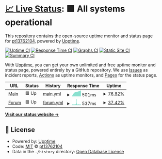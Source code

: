 # [📈 Live Status](https://pt13762104.github.io/uptime): <!--live status--> **🟩 All systems operational**

This repository contains the open-source uptime monitor and status page for [pt13762104](https://pt13762104.github.io/uptime), powered by [Upptime](https://github.com/upptime/upptime).

[![Uptime CI](https://github.com/pt13762104/uptime/workflows/Uptime%20CI/badge.svg)](https://github.com/pt13762104/uptime/actions?query=workflow%3A%22Uptime+CI%22)
[![Response Time CI](https://github.com/pt13762104/uptime/workflows/Response%20Time%20CI/badge.svg)](https://github.com/pt13762104/uptime/actions?query=workflow%3A%22Response+Time+CI%22)
[![Graphs CI](https://github.com/pt13762104/uptime/workflows/Graphs%20CI/badge.svg)](https://github.com/pt13762104/uptime/actions?query=workflow%3A%22Graphs+CI%22)
[![Static Site CI](https://github.com/pt13762104/uptime/workflows/Static%20Site%20CI/badge.svg)](https://github.com/pt13762104/uptime/actions?query=workflow%3A%22Static+Site+CI%22)
[![Summary CI](https://github.com/pt13762104/uptime/workflows/Summary%20CI/badge.svg)](https://github.com/pt13762104/uptime/actions?query=workflow%3A%22Summary+CI%22)

With [Upptime](https://upptime.js.org), you can get your own unlimited and free uptime monitor and status page, powered entirely by a GitHub repository. We use [Issues](https://github.com/pt13762104/uptime/issues) as incident reports, [Actions](https://github.com/pt13762104/uptime/actions) as uptime monitors, and [Pages](https://pt13762104.github.io/uptime) for the status page.

<!--start: status pages-->
<!-- This summary is generated by Upptime (https://github.com/upptime/upptime) -->
<!-- Do not edit this manually, your changes will be overwritten -->
<!-- prettier-ignore -->
| URL | Status | History | Response Time | Uptime |
| --- | ------ | ------- | ------------- | ------ |
| <img alt="" src="https://favicons.githubusercontent.com/test1417735181.epizy.com" height="13"> [Main](https://test1417735181.epizy.com) | 🟩 Up | [main.yml](https://github.com/pt13762104/uptime/commits/HEAD/history/main.yml) | <details><summary><img alt="Response time graph" src="./graphs/main/response-time-week.png" height="20"> 501ms</summary><br><a href="https://pt13762104.github.io/uptime/history/main"><img alt="Response time 501" src="https://img.shields.io/endpoint?url=https%3A%2F%2Fraw.githubusercontent.com%2Fpt13762104%2Fuptime%2FHEAD%2Fapi%2Fmain%2Fresponse-time.json"></a><br><a href="https://pt13762104.github.io/uptime/history/main"><img alt="24-hour response time 576" src="https://img.shields.io/endpoint?url=https%3A%2F%2Fraw.githubusercontent.com%2Fpt13762104%2Fuptime%2FHEAD%2Fapi%2Fmain%2Fresponse-time-day.json"></a><br><a href="https://pt13762104.github.io/uptime/history/main"><img alt="7-day response time 501" src="https://img.shields.io/endpoint?url=https%3A%2F%2Fraw.githubusercontent.com%2Fpt13762104%2Fuptime%2FHEAD%2Fapi%2Fmain%2Fresponse-time-week.json"></a><br><a href="https://pt13762104.github.io/uptime/history/main"><img alt="30-day response time 501" src="https://img.shields.io/endpoint?url=https%3A%2F%2Fraw.githubusercontent.com%2Fpt13762104%2Fuptime%2FHEAD%2Fapi%2Fmain%2Fresponse-time-month.json"></a><br><a href="https://pt13762104.github.io/uptime/history/main"><img alt="1-year response time 501" src="https://img.shields.io/endpoint?url=https%3A%2F%2Fraw.githubusercontent.com%2Fpt13762104%2Fuptime%2FHEAD%2Fapi%2Fmain%2Fresponse-time-year.json"></a></details> | <details><summary><a href="https://pt13762104.github.io/uptime/history/main">76.82%</a></summary><a href="https://pt13762104.github.io/uptime/history/main"><img alt="All-time uptime 76.82%" src="https://img.shields.io/endpoint?url=https%3A%2F%2Fraw.githubusercontent.com%2Fpt13762104%2Fuptime%2FHEAD%2Fapi%2Fmain%2Fuptime.json"></a><br><a href="https://pt13762104.github.io/uptime/history/main"><img alt="24-hour uptime 47.16%" src="https://img.shields.io/endpoint?url=https%3A%2F%2Fraw.githubusercontent.com%2Fpt13762104%2Fuptime%2FHEAD%2Fapi%2Fmain%2Fuptime-day.json"></a><br><a href="https://pt13762104.github.io/uptime/history/main"><img alt="7-day uptime 76.82%" src="https://img.shields.io/endpoint?url=https%3A%2F%2Fraw.githubusercontent.com%2Fpt13762104%2Fuptime%2FHEAD%2Fapi%2Fmain%2Fuptime-week.json"></a><br><a href="https://pt13762104.github.io/uptime/history/main"><img alt="30-day uptime 76.82%" src="https://img.shields.io/endpoint?url=https%3A%2F%2Fraw.githubusercontent.com%2Fpt13762104%2Fuptime%2FHEAD%2Fapi%2Fmain%2Fuptime-month.json"></a><br><a href="https://pt13762104.github.io/uptime/history/main"><img alt="1-year uptime 76.82%" src="https://img.shields.io/endpoint?url=https%3A%2F%2Fraw.githubusercontent.com%2Fpt13762104%2Fuptime%2FHEAD%2Fapi%2Fmain%2Fuptime-year.json"></a></details>
| <img alt="" src="https://favicons.githubusercontent.com/forum1417735181.epizy.com" height="13"> [Forum](https://forum1417735181.epizy.com) | 🟩 Up | [forum.yml](https://github.com/pt13762104/uptime/commits/HEAD/history/forum.yml) | <details><summary><img alt="Response time graph" src="./graphs/forum/response-time-week.png" height="20"> 537ms</summary><br><a href="https://pt13762104.github.io/uptime/history/forum"><img alt="Response time 537" src="https://img.shields.io/endpoint?url=https%3A%2F%2Fraw.githubusercontent.com%2Fpt13762104%2Fuptime%2FHEAD%2Fapi%2Fforum%2Fresponse-time.json"></a><br><a href="https://pt13762104.github.io/uptime/history/forum"><img alt="24-hour response time 431" src="https://img.shields.io/endpoint?url=https%3A%2F%2Fraw.githubusercontent.com%2Fpt13762104%2Fuptime%2FHEAD%2Fapi%2Fforum%2Fresponse-time-day.json"></a><br><a href="https://pt13762104.github.io/uptime/history/forum"><img alt="7-day response time 537" src="https://img.shields.io/endpoint?url=https%3A%2F%2Fraw.githubusercontent.com%2Fpt13762104%2Fuptime%2FHEAD%2Fapi%2Fforum%2Fresponse-time-week.json"></a><br><a href="https://pt13762104.github.io/uptime/history/forum"><img alt="30-day response time 537" src="https://img.shields.io/endpoint?url=https%3A%2F%2Fraw.githubusercontent.com%2Fpt13762104%2Fuptime%2FHEAD%2Fapi%2Fforum%2Fresponse-time-month.json"></a><br><a href="https://pt13762104.github.io/uptime/history/forum"><img alt="1-year response time 537" src="https://img.shields.io/endpoint?url=https%3A%2F%2Fraw.githubusercontent.com%2Fpt13762104%2Fuptime%2FHEAD%2Fapi%2Fforum%2Fresponse-time-year.json"></a></details> | <details><summary><a href="https://pt13762104.github.io/uptime/history/forum">37.42%</a></summary><a href="https://pt13762104.github.io/uptime/history/forum"><img alt="All-time uptime 37.42%" src="https://img.shields.io/endpoint?url=https%3A%2F%2Fraw.githubusercontent.com%2Fpt13762104%2Fuptime%2FHEAD%2Fapi%2Fforum%2Fuptime.json"></a><br><a href="https://pt13762104.github.io/uptime/history/forum"><img alt="24-hour uptime 24.60%" src="https://img.shields.io/endpoint?url=https%3A%2F%2Fraw.githubusercontent.com%2Fpt13762104%2Fuptime%2FHEAD%2Fapi%2Fforum%2Fuptime-day.json"></a><br><a href="https://pt13762104.github.io/uptime/history/forum"><img alt="7-day uptime 37.42%" src="https://img.shields.io/endpoint?url=https%3A%2F%2Fraw.githubusercontent.com%2Fpt13762104%2Fuptime%2FHEAD%2Fapi%2Fforum%2Fuptime-week.json"></a><br><a href="https://pt13762104.github.io/uptime/history/forum"><img alt="30-day uptime 37.42%" src="https://img.shields.io/endpoint?url=https%3A%2F%2Fraw.githubusercontent.com%2Fpt13762104%2Fuptime%2FHEAD%2Fapi%2Fforum%2Fuptime-month.json"></a><br><a href="https://pt13762104.github.io/uptime/history/forum"><img alt="1-year uptime 37.42%" src="https://img.shields.io/endpoint?url=https%3A%2F%2Fraw.githubusercontent.com%2Fpt13762104%2Fuptime%2FHEAD%2Fapi%2Fforum%2Fuptime-year.json"></a></details>

<!--end: status pages-->

[**Visit our status website →**](https://pt13762104.github.io/uptime)

## 📄 License

- Powered by: [Upptime](https://github.com/upptime/upptime)
- Code: [MIT](./LICENSE) © [pt13762104](https://pt13762104.github.io/uptime)
- Data in the `./history` directory: [Open Database License](https://opendatacommons.org/licenses/odbl/1-0/)
